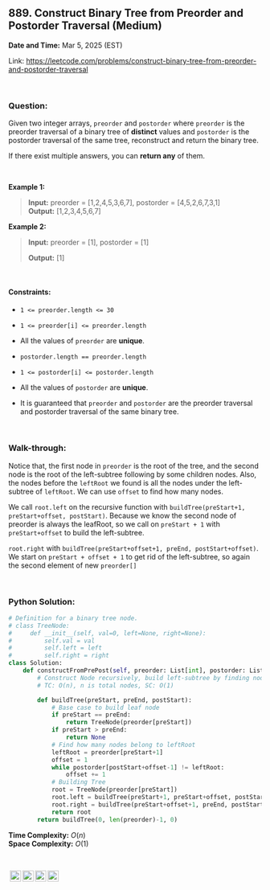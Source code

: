 ## 889. Construct Binary Tree from Preorder and Postorder Traversal (Medium)
**Date and Time:** Mar 5, 2025 (EST)

Link: https://leetcode.com/problems/construct-binary-tree-from-preorder-and-postorder-traversal

<br>

### Question:
Given two integer arrays, `preorder` and `postorder` where `preorder` is the preorder traversal of a binary tree of **distinct** values and `postorder` is the postorder traversal of the same tree, reconstruct and return the binary tree.

If there exist multiple answers, you can **return any** of them.

<br>

**Example 1:**
> **Input:** preorder = [1,2,4,5,3,6,7], postorder = [4,5,2,6,7,3,1] <br>
> **Output:** [1,2,3,4,5,6,7]

**Example 2:**
> **Input:** preorder = [1], postorder = [1]
> 
> **Output:** [1]

<br>

#### Constraints:
* `1 <= preorder.length <= 30`

* `1 <= preorder[i] <= preorder.length`

* All the values of `preorder` are **unique**.

* `postorder.length == preorder.length`

* `1 <= postorder[i] <= postorder.length`

* All the values of `postorder` are **unique**.

* It is guaranteed that `preorder` and `postorder` are the preorder traversal and postorder traversal of the same binary tree.

<br>

### Walk-through: 
Notice that, the first node in `preorder` is the root of the tree, and the second node is the root of the left-subtree following by some children nodes. Also, the nodes before the `leftRoot` we found is all the nodes under the left-subtree of `leftRoot`. We can use `offset` to find how many nodes.

We call `root.left` on the recursive function with `buildTree(preStart+1, preStart+offset, postStart)`. Because we know the second node of preorder is always the leafRoot, so we call on `preStart + 1` with `preStart+offset` to build the left-subtree.

`root.right` with `buildTree(preStart+offset+1, preEnd, postStart+offset)`. We start on `preStart + offset + 1` to get rid of the left-subtree, so again the second element of new `preorder[]` 

<br>

### Python Solution:
```python
# Definition for a binary tree node.
# class TreeNode:
#     def __init__(self, val=0, left=None, right=None):
#         self.val = val
#         self.left = left
#         self.right = right
class Solution:
    def constructFromPrePost(self, preorder: List[int], postorder: List[int]) -> Optional[TreeNode]:
        # Construct Node recursively, build left-subtree by finding nodes from preorder, postorder
        # TC: O(n), n is total nodes, SC: O(1)

        def buildTree(preStart, preEnd, postStart):
            # Base case to build leaf node
            if preStart == preEnd:
                return TreeNode(preorder[preStart])
            if preStart > preEnd:
                return None
            # Find how many nodes belong to leftRoot
            leftRoot = preorder[preStart+1]
            offset = 1
            while postorder[postStart+offset-1] != leftRoot:
                offset += 1
            # Building Tree
            root = TreeNode(preorder[preStart])
            root.left = buildTree(preStart+1, preStart+offset, postStart)
            root.right = buildTree(preStart+offset+1, preEnd, postStart+offset)
            return root
        return buildTree(0, len(preorder)-1, 0)
```
**Time Complexity:** $O(n)$ <br>
**Space Complexity:** $O(1)$

<br>

<img style="height:22px!important;margin-left:3px;vertical-align:text-bottom;" src="https://mirrors.creativecommons.org/presskit/icons/cc.svg?ref=chooser-v1" alt="CC BY-NC-SA" title="CC BY-NC-SA"><img style="height:22px!important;margin-left:3px;vertical-align:text-bottom;" src="https://mirrors.creativecommons.org/presskit/icons/by.svg?ref=chooser-v1" alt="BY: credit must be given to the creator" title="BY: credit must be given to the creator"><img style="height:22px!important;margin-left:3px;vertical-align:text-bottom;" src="https://mirrors.creativecommons.org/presskit/icons/nc.svg?ref=chooser-v1" alt="NC: Only noncommercial uses of the work are permitted" title="NC: Only noncommercial uses of the work are permitted"><img style="height:22px!important;margin-left:3px;vertical-align:text-bottom;" src="https://mirrors.creativecommons.org/presskit/icons/sa.svg?ref=chooser-v1" alt="SA: Adaptations must be shared under the same terms" title="SA: Adaptations must be shared under the same terms">